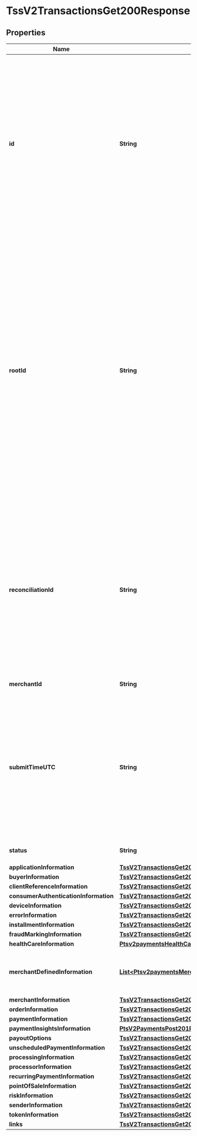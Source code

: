 
# TssV2TransactionsGet200Response

## Properties
Name | Type | Description | Notes
------------ | ------------- | ------------- | -------------
**id** | **String** | An unique identification number generated by Cybersource to identify the submitted request. Returned by all services. It is also appended to the endpoint of the resource. On incremental authorizations, this value with be the same as the identification number returned in the original authorization response.  |  [optional]
**rootId** | **String** | Contains the transaction identifier for the first transaction in the series of transactions. For example, you might send an authorization request for a payment, followed by a capture request for that payment, and then a refund request for that captured payment. Each of those requests, if successful, creates a resource that is assigned an identifier, which is returned in the response. The rootId identifies the first ID in the series, which in this case would be the ID of the original authorization. |  [optional]
**reconciliationId** | **String** | Reference number for the transaction. Depending on how your Cybersource account is configured, this value could either be provided in the API request or generated by CyberSource. The actual value used in the request to the processor is provided back to you by Cybersource in the response.  |  [optional]
**merchantId** | **String** | Your CyberSource merchant ID. |  [optional]
**submitTimeUTC** | **String** | Time of request in UTC. Format: &#x60;YYYY-MM-DDThh:mm:ssZ&#x60; **Example** &#x60;2016-08-11T22:47:57Z&#x60; equals August 11, 2016, at 22:47:57 (10:47:57 p.m.). The &#x60;T&#x60; separates the date and the time. The &#x60;Z&#x60; indicates UTC.  Returned by Cybersource for all services.  |  [optional]
**status** | **String** | The status of the submitted transaction. |  [optional]
**applicationInformation** | [**TssV2TransactionsGet200ResponseApplicationInformation**](TssV2TransactionsGet200ResponseApplicationInformation.md) |  |  [optional]
**buyerInformation** | [**TssV2TransactionsGet200ResponseBuyerInformation**](TssV2TransactionsGet200ResponseBuyerInformation.md) |  |  [optional]
**clientReferenceInformation** | [**TssV2TransactionsGet200ResponseClientReferenceInformation**](TssV2TransactionsGet200ResponseClientReferenceInformation.md) |  |  [optional]
**consumerAuthenticationInformation** | [**TssV2TransactionsGet200ResponseConsumerAuthenticationInformation**](TssV2TransactionsGet200ResponseConsumerAuthenticationInformation.md) |  |  [optional]
**deviceInformation** | [**TssV2TransactionsGet200ResponseDeviceInformation**](TssV2TransactionsGet200ResponseDeviceInformation.md) |  |  [optional]
**errorInformation** | [**TssV2TransactionsGet200ResponseErrorInformation**](TssV2TransactionsGet200ResponseErrorInformation.md) |  |  [optional]
**installmentInformation** | [**TssV2TransactionsGet200ResponseInstallmentInformation**](TssV2TransactionsGet200ResponseInstallmentInformation.md) |  |  [optional]
**fraudMarkingInformation** | [**TssV2TransactionsGet200ResponseFraudMarkingInformation**](TssV2TransactionsGet200ResponseFraudMarkingInformation.md) |  |  [optional]
**healthCareInformation** | [**Ptsv2paymentsHealthCareInformation**](Ptsv2paymentsHealthCareInformation.md) |  |  [optional]
**merchantDefinedInformation** | [**List&lt;Ptsv2paymentsMerchantDefinedInformation&gt;**](Ptsv2paymentsMerchantDefinedInformation.md) | The object containing the custom data that the merchant defines.  |  [optional]
**merchantInformation** | [**TssV2TransactionsGet200ResponseMerchantInformation**](TssV2TransactionsGet200ResponseMerchantInformation.md) |  |  [optional]
**orderInformation** | [**TssV2TransactionsGet200ResponseOrderInformation**](TssV2TransactionsGet200ResponseOrderInformation.md) |  |  [optional]
**paymentInformation** | [**TssV2TransactionsGet200ResponsePaymentInformation**](TssV2TransactionsGet200ResponsePaymentInformation.md) |  |  [optional]
**paymentInsightsInformation** | [**PtsV2PaymentsPost201ResponsePaymentInsightsInformation**](PtsV2PaymentsPost201ResponsePaymentInsightsInformation.md) |  |  [optional]
**payoutOptions** | [**TssV2TransactionsGet200ResponsePayoutOptions**](TssV2TransactionsGet200ResponsePayoutOptions.md) |  |  [optional]
**unscheduledPaymentInformation** | [**TssV2TransactionsGet200ResponseUnscheduledPaymentInformation**](TssV2TransactionsGet200ResponseUnscheduledPaymentInformation.md) |  |  [optional]
**processingInformation** | [**TssV2TransactionsGet200ResponseProcessingInformation**](TssV2TransactionsGet200ResponseProcessingInformation.md) |  |  [optional]
**processorInformation** | [**TssV2TransactionsGet200ResponseProcessorInformation**](TssV2TransactionsGet200ResponseProcessorInformation.md) |  |  [optional]
**recurringPaymentInformation** | [**TssV2TransactionsGet200ResponseRecurringPaymentInformation**](TssV2TransactionsGet200ResponseRecurringPaymentInformation.md) |  |  [optional]
**pointOfSaleInformation** | [**TssV2TransactionsGet200ResponsePointOfSaleInformation**](TssV2TransactionsGet200ResponsePointOfSaleInformation.md) |  |  [optional]
**riskInformation** | [**TssV2TransactionsGet200ResponseRiskInformation**](TssV2TransactionsGet200ResponseRiskInformation.md) |  |  [optional]
**senderInformation** | [**TssV2TransactionsGet200ResponseSenderInformation**](TssV2TransactionsGet200ResponseSenderInformation.md) |  |  [optional]
**tokenInformation** | [**TssV2TransactionsGet200ResponseTokenInformation**](TssV2TransactionsGet200ResponseTokenInformation.md) |  |  [optional]
**links** | [**TssV2TransactionsGet200ResponseLinks**](TssV2TransactionsGet200ResponseLinks.md) |  |  [optional]



